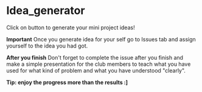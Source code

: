 # Idea_generator
Click on button to generate your mini project ideas!

**Important**
  Once you generate idea for your self go to Issues tab
  and assign yourself to the idea you had got.

**After you finish**
  Don't forget to complete the issue after you finish
  and make a simple presentation for the club members
  to teach what you have used for what kind of problem
  and what you have understood "clearly".

**Tip: enjoy the progress more than the results :]**
